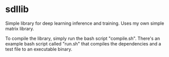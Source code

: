 # sdllib
Simple library for deep learning inference and training.
Uses my own simple matrix library.

To compile the library, simply run the bash script "compile.sh".
There's an example bash script called "run.sh" that compiles the dependencies and a test file to an executable binary.
